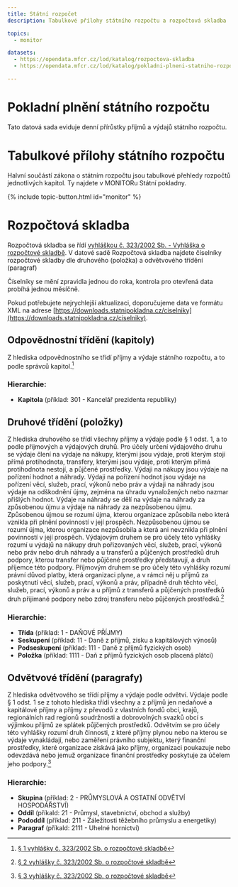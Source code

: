 ```yaml
---
title: Státní rozpočet
description: Tabulkové přílohy státního rozpočtu a rozpočtová skladba

topics:
  - monitor

datasets:
  - https://opendata.mfcr.cz/lod/katalog/rozpoctova-skladba
  - https://opendata.mfcr.cz/lod/katalog/pokladni-plneni-statniho-rozpoctu

---
```


# Pokladní plnění státního rozpočtu

Tato datová sada eviduje denní přírůstky příjmů a výdajů státního rozpočtu.

# Tabulkové přílohy státního rozpočtu

Halvní součástí zákona o státním rozpočtu jsou tabulkové přehledy rozpočtů jednotlivých kapitol. Ty najdete v MONITORu Státní pokladny.

{% include topic-button.html id="monitor" %}

# Rozpočtová skladba

Rozpočtová skladba se řídí [vyhláškou č. 323/2002 Sb. - Vyhláška o rozpočtové skladbě](https://www.zakonyprolidi.cz/cs/2002-323). V datové sadě Rozpočtová skladba najdete číselníky rozpočtové skladby dle druhového (položka) a odvětvového třídění (paragraf)

Číselníky se mění zpravidla jednou do roka, kontrola pro otevřená data probíhá jednou měsíčně.

Pokud potřebujete nejrychlejší aktualizaci, doporučujeme data ve formátu XML na adrese [https://downloads.statnipokladna.cz/ciselniky](https://downloads.statnipokladna.cz/ciselniky).

## Odpovědnostní třídění (kapitoly)

Z hlediska odpovědnostního se třídí příjmy a výdaje státního rozpočtu, a to podle správců kapitol.[^vyhlaska-odpovednostni]

### Hierarchie:
 - **Kapitola** (příklad: 301 - Kancelář prezidenta republiky)

## Druhové třídění (položky)

Z hlediska druhového se třídí všechny příjmy a výdaje podle § 1 odst. 1, a to podle příjmových a výdajových druhů. Pro účely určení výdajového druhu se výdaje člení na výdaje na nákupy, kterými jsou výdaje, proti kterým stojí přímá protihodnota, transfery, kterými jsou výdaje, proti kterým přímá protihodnota nestojí, a půjčené prostředky. Výdaji na nákupy jsou výdaje na pořízení hodnot a náhrady. Výdaji na pořízení hodnot jsou výdaje na pořízení věcí, služeb, prací, výkonů nebo práv a výdaji na náhrady jsou výdaje na odškodnění újmy, zejména na úhradu vynaložených nebo nazmar přišlých hodnot. Výdaje na náhrady se dělí na výdaje na náhrady za způsobenou újmu a výdaje na náhrady za nezpůsobenou újmu. Způsobenou újmou se rozumí újma, kterou organizace způsobila nebo která vznikla při plnění povinností v její prospěch. Nezpůsobenou újmou se rozumí újma, kterou organizace nezpůsobila a která ani nevznikla při plnění povinností v její prospěch. Výdajovým druhem se pro účely této vyhlášky rozumí u výdajů na nákupy druh pořizovaných věcí, služeb, prací, výkonů nebo práv nebo druh náhrady a u transferů a půjčených prostředků druh podpory, kterou transfer nebo půjčené prostředky představují, a druh příjemce této podpory. Příjmovým druhem se pro účely této vyhlášky rozumí právní důvod platby, která organizaci plyne, a v rámci něj u příjmů za poskytnutí věcí, služeb, prací, výkonů a práv, případně druh těchto věcí, služeb, prací, výkonů a práv a u příjmů z transferů a půjčených prostředků druh přijímané podpory nebo zdroj transferu nebo půjčených prostředků.[^vyhlaska-druhove]

### Hierarchie:
 - **Třída** (příklad: 1 - DAŇOVÉ PŘÍJMY)
 - **Seskupení** (příklad: 11 - Daně z příjmů, zisku a kapitálových výnosů)
 - **Podseskupení** (příklad: 111 - Daně z příjmů fyzických osob)
 - **Položka** (příklad: 1111 - Daň z příjmů fyzických osob placená plátci)


## Odvětvové třídění (paragrafy)

Z hlediska odvětvového se třídí příjmy a výdaje podle odvětví. Výdaje podle § 1 odst. 1 se z tohoto hlediska třídí všechny a z příjmů jen nedaňové a kapitálové příjmy a příjmy z převodů z vlastních fondů obcí, krajů, regionálních rad regionů soudržnosti a dobrovolných svazků obcí s výjimkou příjmů ze splátek půjčených prostředků. Odvětvím se pro účely této vyhlášky rozumí druh činnosti, z které příjmy plynou nebo na kterou se výdaje vynakládají, nebo zaměření právního subjektu, který finanční prostředky, které organizace získává jako příjmy, organizaci poukazuje nebo odevzdává nebo jemuž organizace finanční prostředky poskytuje za účelem jeho podpory.[^vyhlaska-odvetvove]

### Hierarchie:
 - **Skupina** (příklad: 2 - PRŮMYSLOVÁ A OSTATNÍ ODVĚTVÍ HOSPODÁŘSTVÍ)
 - **Oddíl** (příkald: 21 - Průmysl, stavebnictví, obchod a služby)
 - **Pododdíl** (příklad: 211 - Záležitosti těžebního průmyslu a energetiky)
 - **Paragraf** (příkald: 2111 - Uhelné hornictví)



[^vyhlaska-odpovednostni]: [§ 1 vyhlášky č. 323/2002 Sb. o rozpočtové skladbě](https://www.zakonyprolidi.cz/cs/2002-323#p2-1)
[^vyhlaska-druhove]: [§ 2 vyhlášky č. 323/2002 Sb. o rozpočtové skladbě](https://www.zakonyprolidi.cz/cs/2002-323#p2-2)
[^vyhlaska-odvetvove]: [§ 3 vyhlášky č. 323/2002 Sb. o rozpočtové skladbě](https://www.zakonyprolidi.cz/cs/2002-323#p2-3)